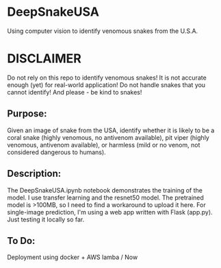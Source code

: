 # DeepSnakeUSA
Using computer vision to identify venomous snakes from the U.S.A.

# DISCLAIMER
Do not rely on this repo to identify venomous snakes! It is not accurate enough (yet) for real-world application!
Do not handle snakes that you cannot identify!
And please - be kind to snakes!

## Purpose:
Given an image of snake from the USA, identify whether it is likely to be a coral snake (highly venomous, no antivenom available), pit viper (highly venomous, antivenom available), or harmless (mild or no venom, not considered dangerous to humans). 

## Description:
The DeepSnakeUSA.ipynb notebook demonstrates the training of the model. I use transfer learning and the resnet50 model. The pretrained model is >100MB, so I need to find a workaround to upload it here. For single-image prediction, I'm using a web app written with Flask (app.py). Just testing it locally so far. 


## To Do:
Deployment using docker + AWS lamba / Now
